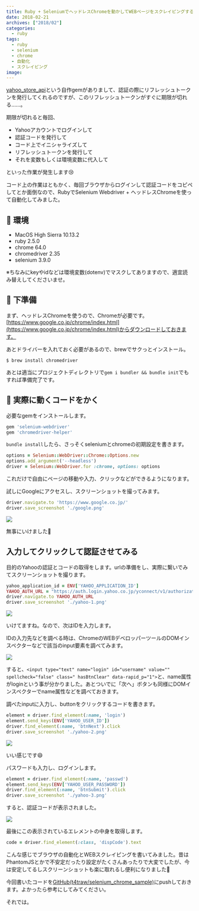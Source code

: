 ```yaml
---
title: Ruby + SeleniumでヘッドレスChromeを動かしてWEBページをスクレイピングする
date: 2018-02-21
archives: ["2018/02"]
categories:
  - ruby
tags:
  - ruby
  - selenium
  - chrome
  - 自動化
  - スクレイピング
image: 
---
```

[yahoo_store_api](https://github.com/t4traw/yahoo_store_api)という自作gemがありまして、認証の際にリフレッシュトークンを発行してくれるのですが、このリフレッシュトークンがすぐに期限が切れる……。

<!--more-->

期限が切れると毎回、

- Yahooアカウントでログインして
- 認証コードを発行して
- コード上でイニシャライズして
- リフレッシュトークンを発行して
- それを変数もしくは環境変数に代入して

といった作業が発生します😢

コード上の作業はともかく、毎回ブラウザからログインして認証コードをコピペしてとか面倒なので、RubyでSelenium Webdriver + ヘッドレスChromeを使って自動化してみました。

## 📝 環境

- MacOS High Sierra 10.13.2
- ruby 2.5.0
- chrome 64.0
- chromedriver 2.35
- selenium 3.9.0

※ちなみにkeyやidなどは環境変数(dotenv)でマスクしてありますので、適宜読み替えしてくださいませ。

## 🔪 下準備

まず、ヘッドレスChromeを使うので、Chromeが必要です。[https://www.google.co.jp/chrome/index.html](https://www.google.co.jp/chrome/index.html)からダウンロードしておきます。

あとドライバーを入れておく必要があるので、brewでサクっとインストール。

```
$ brew install chromedriver
```

あとは適当にプロジェクトディレクトリで`gem i bundler && bundle init`でもすれば準備完了です。

## 🚗 実際に動くコードをかく

必要なgemをインストールします。

```ruby
gem 'selenium-webdriver'
gem 'chromedriver-helper'
```

`bundle install`したら、さっそくseleniumとchromeの初期設定を書きます。

```ruby
options = Selenium::WebDriver::Chrome::Options.new
options.add_argument('--headless')
driver = Selenium::WebDriver.for :chrome, options: options
```

これだけで自由にページの移動や入力、クリックなどができるようになります。

試しにGoogleにアクセスし、スクリーンショットを撮ってみます。

```ruby
driver.navigate.to 'https://www.google.co.jp/'
driver.save_screenshot './google.png'
```

![](https://s3-ap-northeast-1.amazonaws.com/t4traw/blog/2018-02-21_12-36-59.png)

無事にいけました🎉

## 入力してクリックして認証させてみる

目的のYahooの認証とコードの取得をします。urlの準備をし、実際に繋いでみてスクリーンショットを撮ります。

```ruby
yahoo_application_id = ENV['YAHOO_APPLICATION_ID']
YAHOO_AUTH_URL = "https://auth.login.yahoo.co.jp/yconnect/v1/authorization?response_type=code+id_token&client_id=#{yahoo_application_id}&state=foobar&redirect_uri=oob&nonce=hogehoge"
driver.navigate.to YAHOO_AUTH_URL
driver.save_screenshot './yahoo-1.png'
```

![](https://s3-ap-northeast-1.amazonaws.com/t4traw/blog/2018-02-21_12-48-18.png)

いけてますね。なので、次はIDを入力します。

IDの入力先などを調べる時は、ChromeのWEBデベロッパーツールのDOMインスペクターなどで該当のinput要素を調べてみます。

![](https://s3-ap-northeast-1.amazonaws.com/t4traw/blog/2018-02-21_14-21-41.png)

すると、`<input type="text" name="login" id="username" value="" spellcheck="false" class=" hasBtnClear" data-rapid_p="1">`と、name属性がloginという事が分かりました。あとついでに「次へ」ボタンも同様にDOMインスペクターでname属性などを調べておきます。

調べたinputに入力し、buttonをクリックするコードを書きます。

```ruby
element = driver.find_element(:name, 'login')
element.send_keys(ENV['YAHOO_USER_ID'])
driver.find_element(:name, 'btnNext').click
driver.save_screenshot './yahoo-2.png'
```

![](https://s3-ap-northeast-1.amazonaws.com/t4traw/blog/2018-02-21_14-29-07.png)

いい感じです😄

パスワードも入力し、ログインします。

```ruby
element = driver.find_element(:name, 'passwd')
element.send_keys(ENV['YAHOO_USER_PASSWORD'])
driver.find_element(:name, 'btnSubmit').click
driver.save_screenshot './yahoo-3.png'
```

すると、認証コードが表示されました。

![](https://s3-ap-northeast-1.amazonaws.com/t4traw/blog/2018-02-21_15-03-20.png)

最後にこの表示されているエレメントの中身を取得します。

```ruby
code = driver.find_element(:class, 'dispCode').text
```

こんな感じでブラウザの自動化とWEBスクレイピングを書いてみました。昔はPhantomJSとかで不安定だったり設定がたくさんあったりで大変でしたが、今は安定してるしスクリーンショットも楽に取れるし便利になりました👏

今回書いたコードを[GitHub(t4traw/selenium_chrome_sample)](https://github.com/t4traw/selenium_chrome_sample)にpushしておきます。よかったら参考にしてみてください。

それでは。
